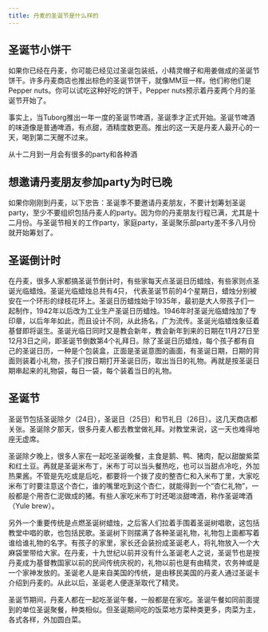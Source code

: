 ```yaml
---
title: 丹麦的圣诞节是什么样的
---
```

## 圣诞节小饼干
如果你已经在丹麦，你可能已经见过圣诞包装纸，小精灵帽子和用姜做成的圣诞节饼干。许多丹麦商店也推出棕色的圣诞节饼干，就像MM豆一样。他们称他们是Pepper nuts。你可以试吃这种好吃的饼干，Pepper nuts预示着丹麦两个月的圣诞节开始了。

事实上，当Tuborg推出一年一度的圣诞节啤酒，圣诞季才正式开始。圣诞节啤酒的味道像是普通啤酒，有点甜，酒精度数更高。推出的这一天是丹麦人最开心的一天，喝到第二天醒不过来。

从十二月到一月会有很多的party和各种酒

## 想邀请丹麦朋友参加party为时已晚
如果你刚刚到丹麦，以下忠告：圣诞季不要邀请丹麦朋友，不要计划筹划圣诞party，至少不要组织包括丹麦人的party。因为你的丹麦朋友行程已满，尤其是十二月份。与圣诞节相关的工作party，家庭party，圣诞聚乐部party差不多八月份就开始筹划了。

## 圣诞倒计时
在丹麦，很多人家都搞圣诞节倒计时，有些家每天点圣诞日历蜡烛，有些家则点圣诞光临蜡烛。圣诞光临蜡烛总共有4只， 代表圣诞节前的4个星期日，蜡烛分别被安在一个环形的绿枝花环上。圣诞日历蜡烛始于1935年，最初是大人带孩子们一起制作，1942年以后改为工业生产圣诞日历蜡烛。1946年时圣诞光临蜡烛加了专印章，以后年年如此，而且设计不同，从此扬名，广为流传。圣诞光临蜡烛象征着基督即将诞生。圣诞光临日同时又是教会新年，教会新年到来的日期在11月27日至12月3日之间，即圣诞节倒数第4个礼拜日。除了圣诞日历蜡烛，每个孩子都有自己的圣诞日历，一种是个包装盒，正面是圣诞意图的画面，有圣诞日期，日期的背面则装着小礼物，孩子们按日期打开圣诞日历，取出当日的礼物。再就是按圣诞日期串起来的礼物袋，每日一袋，每个装着当日的礼物。

## 圣诞节
圣诞节包括圣诞除夕（24日），圣诞日（25日）和节礼日（26日）。这几天商店都关张。圣诞除夕那天，很多丹麦人都去教堂做礼拜。对教堂来说，这一天也难得地座无虚席。

圣诞除夕晚上，很多人家在一起吃圣诞晚餐，主食是鹅、鸭、猪肉，配以甜酸紫菜和红土豆。再就是圣诞米布丁，米布丁可以当头餐热吃，也可以当甜点冷吃，外加热果酱。不管是先吃或是后吃，都要将一个拨了皮的整杏仁和入米布丁里，大家吃米布丁时要注意这个杏仁，谁的嘴里吃到这个杏仁，就能得到一个“杏仁礼物”，一般都是个用杏仁泥做成的猪。有些人家吃米布丁时还喝淡甜啤酒，称作圣诞啤酒（Yule brew）。

另外一个重要传统是点燃圣诞树蜡烛，之后客人们拉着手围着圣诞树唱歌，这包括教堂中唱的歌，也包括民歌。圣诞树下则摆满了各种圣诞礼物，礼物包上面都写着谁给谁礼物的名字。有孩子的家里，家长还会装扮成圣诞老人，将礼物放入一个大麻袋里带给大家。在丹麦，十九世纪以前并没有什么圣诞老人之说，圣诞节也是按丹麦成为基督教国家以前的民间传统庆祝的，礼物以前也是有由精灵，农务神或是一个家神发放的。圣诞老人是来自美国的传统，是由移民美国的丹麦人通过圣诞卡介绍到丹麦的。从此以后，圣诞老人便逐渐取代了精灵。

圣诞节期间，丹麦人都在一起吃圣诞午餐，一般都是在家吃。圣诞午餐如同前面提到的单位圣诞聚餐，种类相似。但圣诞期间吃的饭菜地方菜种类更多，肉菜为主，各式各样，外加圆白菜。
